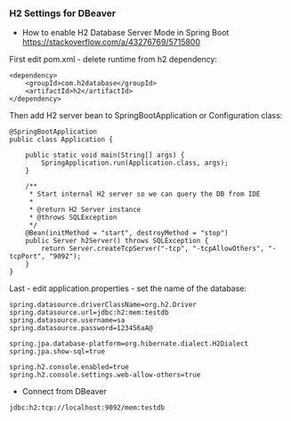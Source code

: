 ### H2 Settings for DBeaver
- How to enable H2 Database Server Mode in Spring Boot
https://stackoverflow.com/a/43276769/5715800

First edit pom.xml - delete <scope>runtime</scope> from h2 dependency:
```
<dependency>
    <groupId>com.h2database</groupId>
    <artifactId>h2</artifactId>
</dependency>
```

Then add H2 server bean to SpringBootApplication or Configuration class:
```
@SpringBootApplication
public class Application {

    public static void main(String[] args) {
        SpringApplication.run(Application.class, args);
    }

    /**
     * Start internal H2 server so we can query the DB from IDE
     *
     * @return H2 Server instance
     * @throws SQLException
     */
    @Bean(initMethod = "start", destroyMethod = "stop")
    public Server h2Server() throws SQLException {
        return Server.createTcpServer("-tcp", "-tcpAllowOthers", "-tcpPort", "9092");
    }
}
```

Last - edit application.properties - set the name of the database:
```
spring.datasource.driverClassName=org.h2.Driver
spring.datasource.url=jdbc:h2:mem:testdb
spring.datasource.username=sa
spring.datasource.password=123456aA@

spring.jpa.database-platform=org.hibernate.dialect.H2Dialect
spring.jpa.show-sql=true

spring.h2.console.enabled=true
spring.h2.console.settings.web-allow-others=true
```

- Connect from DBeaver
``` 
jdbc:h2:tcp://localhost:9092/mem:testdb
```
